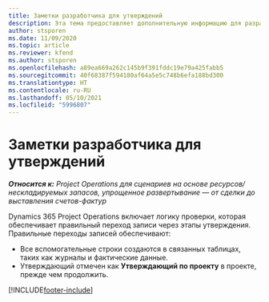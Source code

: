 ```yaml
---
title: Заметки разработчика для утверждений
description: Эта тема предоставляет дополнительную информацию для разработчика о работе с утверждениями.
author: stsporen
ms.date: 11/09/2020
ms.topic: article
ms.reviewer: kfend
ms.author: stsporen
ms.openlocfilehash: a89ea669a262c145b9f391fddc19e79a425fabb5
ms.sourcegitcommit: 40f68387f594180af64a5e5c748b6efa188bd300
ms.translationtype: HT
ms.contentlocale: ru-RU
ms.lasthandoff: 05/10/2021
ms.locfileid: "5996807"
---
```

# <a name="developer-notes-for-approvals"></a>Заметки разработчика для утверждений

_**Относится к:** Project Operations для сценариев на основе ресурсов/нескладируемых запасов, упрощенное развертывание — от сделки до выставления счетов-фактур_

Dynamics 365 Project Operations включает логику проверки, которая обеспечивает правильный переход записи через этапы утверждения. Правильные переходы записей обеспечивают: 

  - Все вспомогательные строки создаются в связанных таблицах, таких как журналы и фактические данные.
  - Утверждающий отмечен как **Утверждающий по проекту** в проекте, прежде чем продолжить.


[!INCLUDE[footer-include](../includes/footer-banner.md)]